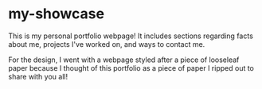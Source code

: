 # my-showcase
This is my personal portfolio webpage! It includes sections regarding facts about me, projects I've worked on, and ways to contact me.

For the design, I went with a webpage styled after a piece of looseleaf paper because I thought of this portfolio as a piece of paper I
ripped out to share with you all!
